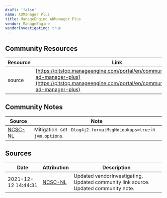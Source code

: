 ```yaml
---
draft: 'false'
name: ADManager Plus
title: ManageEngine ADManager Plus
vendor: ManageEngine
vendorInvestigating: true
---
```



## Community Resources
| Resource | Link |
| --- | --- |
| source | [https://pitstop.manageengine.com/portal/en/community/topic/log4j-ad-manager-plus](https://pitstop.manageengine.com/portal/en/community/topic/log4j-ad-manager-plus) |

## Community Notes
| Source | Note |
| --- | --- |
| [NCSC-NL](https://github.com/NCSC-NL/log4shell/blob/main/software/README.md) | Mitigation: set `-Dlog4j2.formatMsgNoLookups=true` in `jvm.options`. |

## Sources
| Date | Attribution | Description |
| --- | --- | --- |
| 2021-12-12 14:44:31 | [NCSC-NL](https://github.com/NCSC-NL/log4shell/blob/main/software/README.md) | Updated vendorInvestigating. Updated community link source. Updated community note.  |
